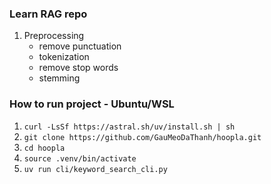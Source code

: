### Learn RAG repo

1. Preprocessing
   - remove punctuation
   - tokenization
   - remove stop words
   - stemming

### How to run project - Ubuntu/WSL

1. `curl -LsSf https://astral.sh/uv/install.sh | sh`
2. `git clone https://github.com/GauMeoDaThanh/hoopla.git`
3. `cd hoopla`
4. `source .venv/bin/activate`
5. `uv run cli/keyword_search_cli.py`
